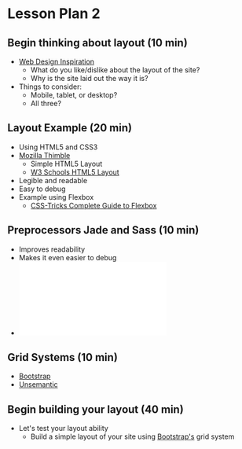 # Lesson Plan 2

## Begin thinking about layout (10 min)
  - <a href="http://www.webdesign-inspiration.com" target="_blank">Web Design Inspiration</a>
    - What do you like/dislike about the layout of the site?
    - Why is the site laid out the way it is?
  - Things to consider:
    - Mobile, tablet, or desktop?
    - All three?

## Layout Example (20 min)
  - Using HTML5 and CSS3
  - <a href="https://thimble.mozilla.org/" target="_blank">Mozilla Thimble</a>
    - Simple HTML5 Layout
    - <a href="http://www.w3schools.com/html/html_layout.asp" target="_blank">W3 Schools HTML5 Layout</a>
  - Legible and readable
  - Easy to debug
  - Example using Flexbox
    - <a href="https://css-tricks.com/snippets/css/a-guide-to-flexbox/">CSS-Tricks Complete Guide to Flexbox</a>

## Preprocessors Jade and Sass (10 min)
  - Improves readability
  - Makes it even easier to debug
  - ![Front End Definitions](front-end-definitions.pdf)

## Grid Systems (10 min)
  - <a href="http://getbootstrap.com/" target="_blank">Bootstrap</a>
  - <a href="http://unsemantic.com/" target="_blank">Unsemantic</a>

## Begin building your layout (40 min)
  - Let's test your layout ability
    - Build a simple layout of your site using <a href="http://getbootstrap.com/" target="_blank">Bootstrap's</a> grid system
